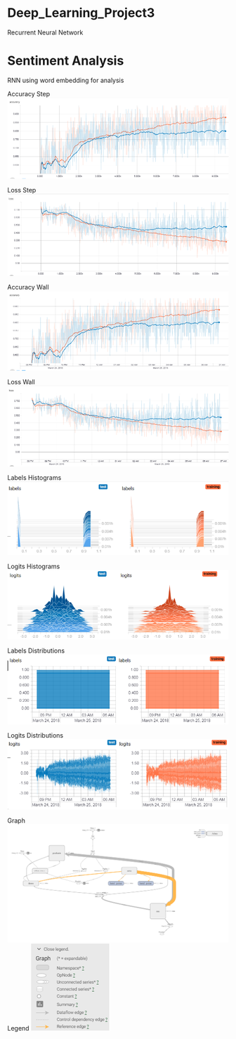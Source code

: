 # Deep_Learning_Project3
Recurrent Neural Network

# Sentiment Analysis
RNN using word embedding for analysis
  
Accuracy Step
![alt text](https://raw.githubusercontent.com/gnterrell/Deep_Learning_Project3/master/Accuracy_Step.PNG "accuracystep")    

Loss Step
![alt text](https://raw.githubusercontent.com/gnterrell/Deep_Learning_Project3/master/Loss_Step.PNG "lossstep")

Accuracy Wall
![alt text](https://raw.githubusercontent.com/gnterrell/Deep_Learning_Project3/master/Accuracy_Wall.PNG "accuracywall")    
  
Loss Wall
![alt text](https://raw.githubusercontent.com/gnterrell/Deep_Learning_Project3/master/Loss_Wall.PNG "losswall")

Labels Histograms
![alt text](https://raw.githubusercontent.com/gnterrell/Deep_Learning_Project3/master/Labels_Histograms.PNG "LabelHistograms")  

Logits Histograms
![alt text](https://raw.githubusercontent.com/gnterrell/Deep_Learning_Project3/master/Logits_Histograms.PNG "LogitsHistograms")  

Labels Distributions
![alt text](https://raw.githubusercontent.com/gnterrell/Deep_Learning_Project3/master/Labels_Distributions.PNG "LabelsDistribution")  

Logits Distributions
![alt text](https://raw.githubusercontent.com/gnterrell/Deep_Learning_Project3/master/Logits_Distributions.PNG "LogitsDistribution")   

Graph
![alt text](https://raw.githubusercontent.com/gnterrell/Deep_Learning_Project3/master/Graph.png "graph")
Legend
![alt text](https://raw.githubusercontent.com/gnterrell/Deep_Learning_Project3/master/Legend.PNG "legend")
